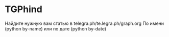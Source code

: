 # TGPhind
Найдите нужную вам статью в telegra.ph/te.legra.ph/graph.org
По имени (python by-name) или по дате (python by-date)
